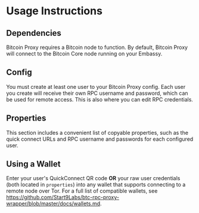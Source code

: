 # Usage Instructions

## Dependencies

Bitcoin Proxy requires a Bitcoin node to function. By default, Bitcoin Proxy will connect to the Bitcoin Core node running on your Embassy.

## Config

You must create at least one user to your Bitcoin Proxy config. Each user you create will receive their own RPC username and password, which can be used for remote access. This is also where you can edit RPC credentials.

## Properties

This section includes a convenient list of copyable properties, such as the quick connect URLs and RPC username and passwords for each configured user.

## Using a Wallet

Enter your user's QuickConnect QR code **OR** your raw user credentials (both located in `properties`) into any wallet that supports connecting to a remote node over Tor. For a full list of compatible wallets, see <a href="https://github.com/Start9Labs/btc-rpc-proxy-wrapper/blob/master/docs/wallets.md" target="_blank">https://github.com/Start9Labs/btc-rpc-proxy-wrapper/blob/master/docs/wallets.md</a>.

